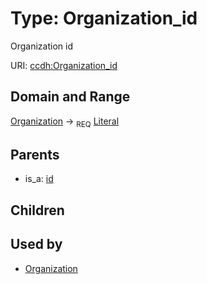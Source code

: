 
# Type: Organization_id


Organization id

URI: [ccdh:Organization_id](https://ccdh.org/Organization_id)


## Domain and Range

[Organization](Organization.md) ->  <sub>REQ</sub> [Literal](types/Literal.md)

## Parents

 *  is_a: [id](id.md)

## Children


## Used by

 * [Organization](Organization.md)
